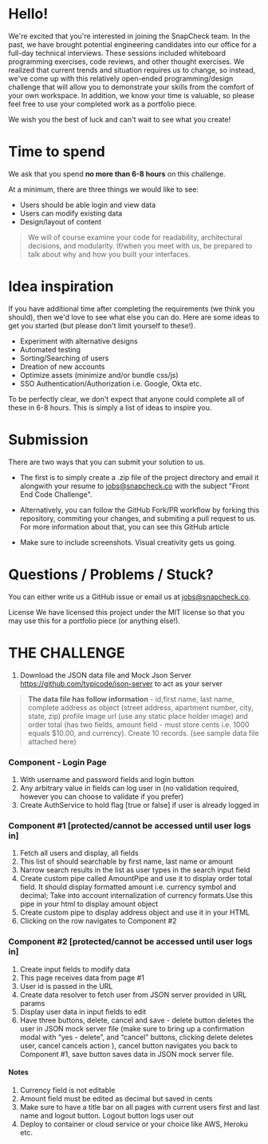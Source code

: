 # Hello!

We're excited that you're interested in joining the SnapCheck team. In the past, we have brought potential engineering candidates into our office for a full-day technical interviews. These sessions included whiteboard programming exercises, code reviews, and other thought exercises. We realized that current trends and situation requires us to change, so instead, we've come up with this relatively open-ended programming/design challenge that will allow you to demonstrate your skills from the comfort of your own workspace. In addition, we know your time is valuable, so please feel free to use your completed work as a portfolio piece.

We wish you the best of luck and can't wait to see what you create!

# Time to spend
We ask that you spend **no more than 6-8 hours** on this challenge.

At a minimum, there are three things we would like to see:

* Users should be able login and view data
* Users can modify existing data
* Design/layout of content

> We will of course examine your code for readability, architectural decisions, and modularity. If/when you meet with us, be prepared to talk about why and how you built your interfaces.

# Idea inspiration
If you have additional time after completing the requirements (we think you should), then we'd love to see what else you can do. Here are some ideas to get you started (but please don't limit yourself to these!).

* Experiment with alternative designs
* Automated testing
* Sorting/Searching of users
* Dreation of new accounts
* Optimize assets (minimize and/or bundle css/js)
* SSO Authentication/Authorization i.e. Google, Okta etc.

To be perfectly clear, we don't expect that anyone could complete all of these in 6-8 hours. This is simply a list of ideas to inspire you.

# Submission
There are two ways that you can submit your solution to us.

* The first is to simply create a .zip file of the project directory and email it alongwith your resume to jobs@snapcheck.co with the subject "Front End Code Challenge".

* Alternatively, you can follow the GitHub Fork/PR workflow by forking this repository, commiting your changes, and submiting a pull request to us. For more information about that, you can see this GitHub article

* Make sure to include screenshots. Visual creativity gets us going.

# Questions / Problems / Stuck?
You can either write us a GitHub issue or email us at jobs@snapcheck.co.

License
We have licensed this project under the MIT license so that you may use this for a portfolio piece (or anything else!).

# THE CHALLENGE

1. Download the JSON data file and Mock Json Server https://github.com/typicode/json-server to act as your server

> **The data file has follow information** - id,first name, last name, complete address as object (street address, apartment number, city, state, zip) profile image url (use any static place holder image) and order total (has two fields, amount field - must store cents i.e. 1000 equals $10.00, and currency). Create 10 records. (see sample data file attached here)

### Component - Login Page 
  1. With username and password fields and login button
  1. Any arbitrary value in fields can log user in (no validation required, however you can choose to validate if you prefer)
  1. Create AuthService to hold flag [true or false] if user is already logged in

### Component #1 [protected/cannot be accessed until user logs in]

  1. Fetch all users and display, all fields
  1. This list of should searchable by first name, last name or amount
  1. Narrow search results in the list as user types in the search input field
  1. Create custom pipe called AmountPipe and use it to display order total field. It should display formatted amount i.e. currency symbol and decimal; Take into account internalization of currency formats.Use this pipe in your html to display amount object
  1. Create custom pipe to display address object and use it in your HTML
  1. Clicking on the row navigates to Component #2

### Component #2  [protected/cannot be accessed until user logs in]
  1. Create input fields to modify data
  1. This page receives data from page #1
  1. User id is passed in the URL
  1. Create data resolver to fetch user from JSON server provided in URL params
  1. Display user data in input fields to edit
  1. Have three buttons, delete, cancel and save - delete button deletes the user in JSON mock server file (make sure to bring up a confirmation modal with “yes - delete”, and “cancel” buttons, clicking delete deletes user, cancel cancels action ), cancel button navigates you back to Component #1, save button saves data in JSON mock server file.


#### Notes
1. Currency field is not editable
1. Amount field must be edited as decimal but saved in cents
1. Make sure to have a title bar on all pages with current users first and last name and logout button. Logout button logs user out
1. Deploy to container or cloud service or your choice like AWS, Heroku etc.

